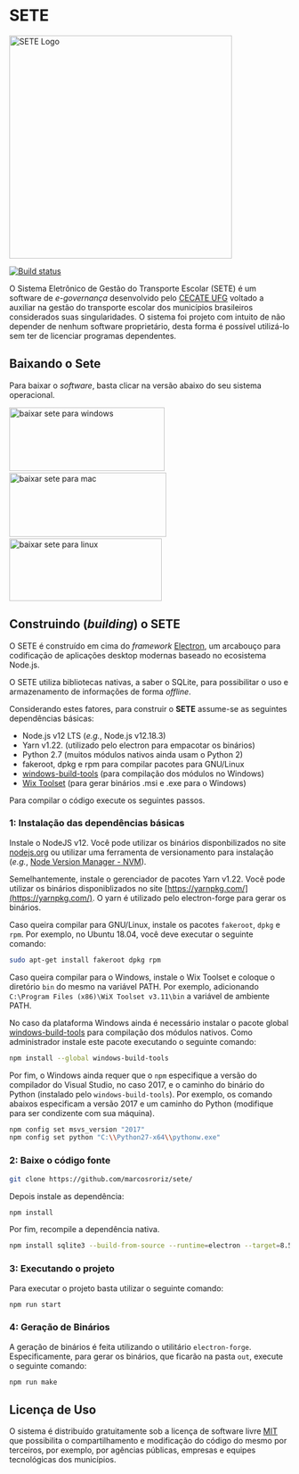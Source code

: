 # SETE
<a href="#">
<img src="https://files.cercomp.ufg.br/weby/up/767/o/setepretoPrancheta_1_4x.png" alt="SETE Logo" width="400">
</a>


[![Build status](https://ci.appveyor.com/api/projects/status/3b989hf236b2i47d?svg=true)](https://ci.appveyor.com/project/marcosroriz/sete)


O Sistema Eletrônico de Gestão do Transporte Escolar (SETE) é um software de _e-governança_ desenvolvido pelo [CECATE UFG](https://transportes.fct.ufg.br/p/31447-apresentacao-do-cecate-ufg) voltado a auxiliar na gestão do transporte escolar dos municípios brasileiros considerados suas singularidades.  O sistema foi projeto com intuito de não depender de nenhum software proprietário, desta forma é possível utilizá-lo sem ter de licenciar programas dependentes.


## Baixando o Sete
Para baixar o _software_, basta clicar na versão abaixo do seu sistema operacional.

<a href="http://www.wikiportes.com.br/its/SETEEXE.exe"><img src="https://files.cercomp.ufg.br/weby/up/767/o/baixarwindows.png" alt="baixar sete para windows" width="279" height="114" /></a>&nbsp; &nbsp; &nbsp;&nbsp;<a href="http://wikiportes.com.br/its/sete-darwin-x64-1.0.0.zip"><img src="https://files.cercomp.ufg.br/weby/up/767/o/baixarmac.png" alt="baixar sete para mac" width="282" height="115" /></a>&nbsp; &nbsp; &nbsp;&nbsp;<a href="http://wikiportes.com.br/its/sete_1.0.0_amd64.deb"><img src="https://files.cercomp.ufg.br/weby/up/767/o/baixarlinux.png" alt="baixar sete para linux" width="274" height="112" /></a></p>



## Construindo (*building*) o SETE

O SETE é construído em cima do *framework*  [Electron](https://github.com/electron/electron), um arcabouço para codificação de aplicações desktop modernas baseado no ecosistema Node.js. 

O SETE utiliza bibliotecas nativas, a saber o SQLite, para possibilitar o uso e armazenamento de informações de forma *offline*. 

Considerando estes fatores, para construir o **SETE** assume-se as seguintes dependências básicas:
* Node.js v12 LTS (*e.g.*, Node.js v12.18.3)
* Yarn v1.22. (utilizado pelo electron para empacotar os binários)
* Python 2.7 (muitos módulos nativos ainda usam o Python 2)
* fakeroot, dpkg e rpm para compilar pacotes para GNU/Linux
* [windows-build-tools](https://github.com/felixrieseberg/windows-build-tools) (para compilação dos módulos no Windows)
* [Wix Toolset](https://wixtoolset.org) (para gerar binários .msi e .exe para o Windows)

Para compilar o código execute os seguintes passos.

### 1: Instalação das dependências básicas
Instale o NodeJS v12. Você pode utilizar os binários disponbilizados no site [nodejs.org](nodejs.org) ou utilizar uma ferramenta de versionamento para instalação (_e.g._, [Node Version Manager - NVM](https://github.com/nvm-sh/nvm)).

Semelhantemente, instale o gerenciador de pacotes Yarn v1.22. Você pode utilizar os binários disponiblizados no site [https://yarnpkg.com/](https://yarnpkg.com/). O yarn é utilizado pelo electron-forge para gerar os binários.

Caso queira compilar para GNU/Linux, instale os pacotes `fakeroot`, `dpkg` e `rpm`. 
Por exemplo, no Ubuntu 18.04, você deve executar o seguinte comando:
```sh
sudo apt-get install fakeroot dpkg rpm
```

Caso queira compilar para o Windows, instale o Wix Toolset e coloque o diretório `bin` do mesmo na variável PATH. Por exemplo, adicionando `C:\Program Files (x86)\WiX Toolset v3.11\bin` a variável de ambiente PATH.

No caso da plataforma Windows ainda é necessário instalar o pacote global [windows-build-tools](https://github.com/felixrieseberg/windows-build-tools) para compilação dos módulos nativos. Como administrador instale este pacote executando o seguinte comando:
```sh
npm install --global windows-build-tools
```

Por fim, o Windows ainda requer que o `npm` especifique a versão do compilador do Visual Studio, no caso 2017, e o caminho do binário do Python (instalado pelo `windows-build-tools`). Por exemplo, os comando abaixos especificam a versão 2017 e um caminho do Python (modifique para ser condizente com sua máquina). 

```sh
npm config set msvs_version "2017"
npm config set python "C:\\Python27-x64\\pythonw.exe"
```

### 2: Baixe o código fonte

```sh
git clone https://github.com/marcosroriz/sete/
```

Depois instale as dependência:

```sh
npm install
```

Por fim, recompile a dependência nativa.
```sh
npm install sqlite3 --build-from-source --runtime=electron --target=8.5.2 --dist-url=https://electronjs.org/headers
```

### 3: Executando o projeto

Para executar o projeto basta utilizar o seguinte comando:
```sh
npm run start
```

### 4: Geração de Binários

A geração de binários é feita utilizando o utilitário `electron-forge`. Especificamente, para gerar os binários, que ficarão na pasta `out`, execute o seguinte comando:

```sh
npm run make
```

## Licença de Uso
O sistema é distribuído gratuitamente sob a licença de software livre [MIT](https://github.com/marcosroriz/sete/blob/master/LICENSE) que possibilita o compartilhamento e modificação do código do mesmo por terceiros, por exemplo, por agências públicas, empresas e equipes tecnológicas dos municípios.
